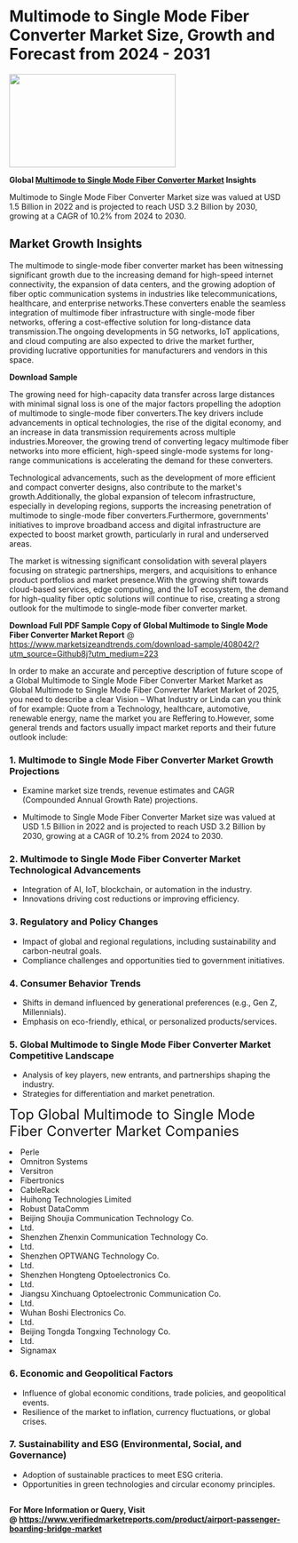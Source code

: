<H1>Multimode to Single Mode Fiber Converter Market Size, Growth and Forecast from 2024 - 2031</H1><img class="aligncenter size-medium wp-image-584254" src="https://thirdeyenews.in/wp-content/uploads/2024/09/Global-Market-Research-300x168.jpeg" alt="" width="300" height="168" /><p><strong>Global&nbsp;<a href="https://www.marketsizeandtrends.com/download-sample/408042/?utm_source=Github8j?utm_medium=223">Multimode to Single Mode Fiber Converter Market</a> Insights</strong></p><p>Multimode to Single Mode Fiber Converter Market size was valued at USD 1.5 Billion in 2022 and is projected to reach USD 3.2 Billion by 2030, growing at a CAGR of 10.2% from 2024 to 2030.</p><p><h2>Market Growth Insights</h2> <p>The multimode to single-mode fiber converter market has been witnessing significant growth due to the increasing demand for high-speed internet connectivity, the expansion of data centers, and the growing adoption of fiber optic communication systems in industries like telecommunications, healthcare, and enterprise networks.These converters enable the seamless integration of multimode fiber infrastructure with single-mode fiber networks, offering a cost-effective solution for long-distance data transmission.The ongoing developments in 5G networks, IoT applications, and cloud computing are also expected to drive the market further, providing lucrative opportunities for manufacturers and vendors in this space.</p> <p><strong>Download Sample</strong></p> <p>The growing need for high-capacity data transfer across large distances with minimal signal loss is one of the major factors propelling the adoption of multimode to single-mode fiber converters.The key drivers include advancements in optical technologies, the rise of the digital economy, and an increase in data transmission requirements across multiple industries.Moreover, the growing trend of converting legacy multimode fiber networks into more efficient, high-speed single-mode systems for long-range communications is accelerating the demand for these converters.</p> <p>Technological advancements, such as the development of more efficient and compact converter designs, also contribute to the market's growth.Additionally, the global expansion of telecom infrastructure, especially in developing regions, supports the increasing penetration of multimode to single-mode fiber converters.Furthermore, governments' initiatives to improve broadband access and digital infrastructure are expected to boost market growth, particularly in rural and underserved areas.</p> <p>The market is witnessing significant consolidation with several players focusing on strategic partnerships, mergers, and acquisitions to enhance product portfolios and market presence.With the growing shift towards cloud-based services, edge computing, and the IoT ecosystem, the demand for high-quality fiber optic solutions will continue to rise, creating a strong outlook for the multimode to single-mode fiber converter market.</p> <p><span class=""><strong>Download Full PDF Sample Copy of Global Multimode to Single Mode Fiber Converter Market Report</strong> @ <a href="https://www.marketsizeandtrends.com/download-sample/408042/?utm_source=Github8j?utm_medium=223" target="_blank">https://www.marketsizeandtrends.com/download-sample/408042/?utm_source=Github8j?utm_medium=223</a></span></p><p>In order to make an accurate and perceptive description of future scope of a Global&nbsp;Multimode to Single Mode Fiber Converter Market Market as Global&nbsp;Multimode to Single Mode Fiber Converter Market Market of 2025, you need to describe a clear Vision &ndash; What Industry or Linda can you think of for example: Quote from a Technology, healthcare, automotive, renewable energy, name the market you are Reffering to.However, some general trends and factors usually impact market reports and their future outlook include:</p><h3>1.&nbsp;<strong>Multimode to Single Mode Fiber Converter Market Growth Projections</strong></h3><ul><li>Examine market size trends, revenue estimates and CAGR (Compounded Annual Growth Rate) projections.</li><li><p>Multimode to Single Mode Fiber Converter Market size was valued at USD 1.5 Billion in 2022 and is projected to reach USD 3.2 Billion by 2030, growing at a CAGR of 10.2% from 2024 to 2030.</p></li></ul><h3>2.&nbsp;<strong>Multimode to Single Mode Fiber Converter Market Technological Advancements</strong></h3><ul><li>Integration of AI, IoT, blockchain, or automation in the industry.</li><li>Innovations driving cost reductions or improving efficiency.</li></ul><h3>3.&nbsp;<strong>Regulatory and Policy Changes</strong></h3><ul><li>Impact of global and regional regulations, including sustainability and carbon-neutral goals.</li><li>Compliance challenges and opportunities tied to government initiatives.</li></ul><h3>4.&nbsp;<strong>Consumer Behavior Trends</strong></h3><ul><li>Shifts in demand influenced by generational preferences (e.g., Gen Z, Millennials).</li><li>Emphasis on eco-friendly, ethical, or personalized products/services.</li></ul><h3>5.&nbsp;<strong>Global Multimode to Single Mode Fiber Converter Market Competitive Landscape</strong></h3><ul><li>Analysis of key players, new entrants, and partnerships shaping the industry.</li><li>Strategies for differentiation and market penetration.</li></ul><p data-pm-slice="1 1 []"><span style="color: inherit; font-family: inherit; font-size: 25px;">Top Global Multimode to Single Mode Fiber Converter Market Companies</span></p><div class="" data-test-id=""><p><li>Perle</li><li> Omnitron Systems</li><li> Versitron</li><li> Fibertronics</li><li> CableRack</li><li> Huihong Technologies Limited</li><li> Robust DataComm</li><li> Beijing Shoujia Communication Technology Co.</li><li> Ltd.</li><li> Shenzhen Zhenxin Communication Technology Co.</li><li> Ltd.</li><li> Shenzhen OPTWANG Technology Co.</li><li> Ltd.</li><li> Shenzhen Hongteng Optoelectronics Co.</li><li> Ltd.</li><li> Jiangsu Xinchuang Optoelectronic Communication Co.</li><li> Ltd.</li><li> Wuhan Boshi Electronics Co.</li><li> Ltd.</li><li> Beijing Tongda Tongxing Technology Co.</li><li> Ltd.</li><li> Signamax</li></p></div><h3>6.&nbsp;<strong>Economic and Geopolitical Factors</strong></h3><ul><li>Influence of global economic conditions, trade policies, and geopolitical events.</li><li>Resilience of the market to inflation, currency fluctuations, or global crises.</li></ul><h3>7.&nbsp;<strong>Sustainability and ESG (Environmental, Social, and Governance)</strong></h3><ul><li>Adoption of sustainable practices to meet ESG criteria.</li><li>Opportunities in green technologies and circular economy principles.</li></ul><h2><strong style="font-size: 14px;">For More Information or Query, Visit @&nbsp;</strong><a style="background-color: #ffffff; font-size: 14px;" href="https://www.marketsizeandtrends.com/report/multimode-to-single-mode-fiber-converter-market/" target="_blank">https://www.verifiedmarketreports.com/product/airport-passenger-boarding-bridge-market</a></h2>